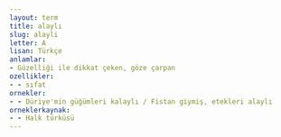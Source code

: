 ```yaml
---
layout: term
title: alaylı
slug: alayli
letter: A
lisan: Türkçe
anlamlar:
- Güzelliği ile dikkat çeken, göze çarpan
ozellikler:
- - sıfat
ornekler:
- - Düriye'min güğümleri kalaylı / Fistan giymiş, etekleri alaylı
orneklerkaynak:
- - Halk türküsü
---
```

